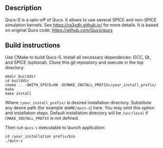 ## Description

Qucs-S is a spin-off of Qucs. It allows to use several SPICE and non-SPICE 
simulation kernels. See https://ra3xdh.github.io/ for more details. It is based
on original Qucs code: https://github.com/Qucs/qucs

## Build instructions

Use CMake to build Qucs-S. Install all necessary dependecies: GCC, Qt, and SPICE
(optional). Clone this git repository and execute in the top directory:

~~~
mkdir builddir
cd builddir
cmake .. -DWITH_SPICE=ON -DCMAKE_INSTALL_PREFIX=/your_install_prefix/
make
make install
~~~

Where `/your_install_prefix/` is desired installation directory. Substitute any
desire path (for example `$HOME/qucs-s`) here. You may omit this option and 
installation steps. Default installation directory will be `/usr/local` if 
`CMAKE_INSTALL_PREFIX` is not defined.

Then run `qucs-s` executable to launch application:
~~~
cd /your_installation prefix/bin
./qucs-s
~~~


